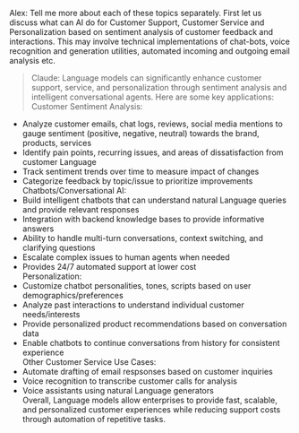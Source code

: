 Alex: Tell me more about each of these topics separately. First let us discuss what can AI do for Customer Support, Customer Service and Personalization based on sentiment analysis of customer feedback and interactions. This may involve technical implementations of chat-bots, voice recognition and generation utilities, automated incoming and outgoing email analysis etc.

>Claude: Language models can significantly enhance customer support, service, and personalization through sentiment analysis and intelligent conversational agents. Here are some key applications:<br>
Customer Sentiment Analysis:
- Analyze customer emails, chat logs, reviews, social media mentions to gauge sentiment (positive, negative, neutral) towards the brand, products, services
- Identify pain points, recurring issues, and areas of dissatisfaction from customer Language
- Track sentiment trends over time to measure impact of changes
- Categorize feedback by topic/issue to prioritize improvements
<br>Chatbots/Conversational AI:
- Build intelligent chatbots that can understand natural Language queries and provide relevant responses
- Integration with backend knowledge bases to provide informative answers
- Ability to handle multi-turn conversations, context switching, and clarifying questions
- Escalate complex issues to human agents when needed
- Provides 24/7 automated support at lower cost
<br>Personalization:
- Customize chatbot personalities, tones, scripts based on user demographics/preferences
- Analyze past interactions to understand individual customer needs/interests
- Provide personalized product recommendations based on conversation data
- Enable chatbots to continue conversations from history for consistent experience
<br>Other Customer Service Use Cases:
- Automate drafting of email respsonses based on customer inquiries
- Voice recognition to transcribe customer calls for analysis 
- Voice assistants using natural Language generators
<br>Overall, Language models allow enterprises to provide fast, scalable, and personalized customer experiences while reducing support costs through automation of repetitive tasks.
